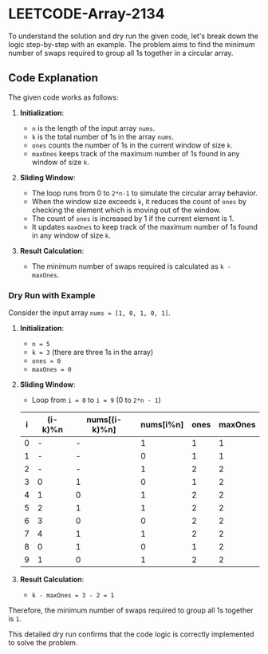 # LEETCODE-Array-2134
To understand the solution and dry run the given code, let's break down the logic step-by-step with an example. The problem aims to find the minimum number of swaps required to group all 1s together in a circular array.

## Code Explanation
The given code works as follows:

1. **Initialization**:
   - `n` is the length of the input array `nums`.
   - `k` is the total number of 1s in the array `nums`.
   - `ones` counts the number of 1s in the current window of size `k`.
   - `maxOnes` keeps track of the maximum number of 1s found in any window of size `k`.

2. **Sliding Window**:
   - The loop runs from 0 to `2*n-1` to simulate the circular array behavior.
   - When the window size exceeds `k`, it reduces the count of `ones` by checking the element which is moving out of the window.
   - The count of `ones` is increased by 1 if the current element is 1.
   - It updates `maxOnes` to keep track of the maximum number of 1s found in any window of size `k`.

3. **Result Calculation**:
   - The minimum number of swaps required is calculated as `k - maxOnes`.

### Dry Run with Example
Consider the input array `nums = [1, 0, 1, 0, 1]`.

1. **Initialization**:
   - `n = 5`
   - `k = 3` (there are three 1s in the array)
   - `ones = 0`
   - `maxOnes = 0`

2. **Sliding Window**:
   - Loop from `i = 0` to `i = 9` (0 to `2*n - 1`)

   | i   | (i-k)%n | nums[(i-k)%n] | nums[i%n] | ones | maxOnes |
   |-----|---------|---------------|-----------|------|---------|
   | 0   | -       | -             | 1         | 1    | 1       |
   | 1   | -       | -             | 0         | 1    | 1       |
   | 2   | -       | -             | 1         | 2    | 2       |
   | 3   | 0       | 1             | 0         | 1    | 2       |
   | 4   | 1       | 0             | 1         | 2    | 2       |
   | 5   | 2       | 1             | 1         | 2    | 2       |
   | 6   | 3       | 0             | 0         | 2    | 2       |
   | 7   | 4       | 1             | 1         | 2    | 2       |
   | 8   | 0       | 1             | 0         | 1    | 2       |
   | 9   | 1       | 0             | 1         | 2    | 2       |

3. **Result Calculation**:
   - `k - maxOnes = 3 - 2 = 1`

Therefore, the minimum number of swaps required to group all 1s together is `1`.

This detailed dry run confirms that the code logic is correctly implemented to solve the problem.
